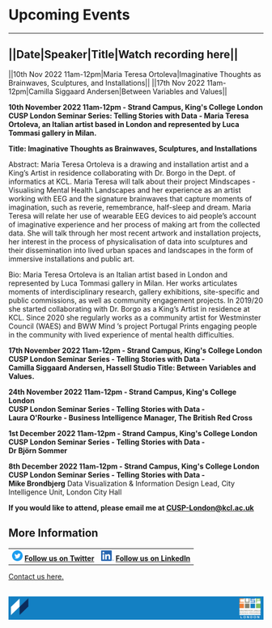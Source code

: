 # Upcoming Events

------------
||**Date|Speaker|Title|Watch recording here**||
-------------------------
||10th Nov 2022 11am-12pm|Maria Teresa Ortoleva|Imaginative Thoughts as Brainwaves, Sculptures, and Installations||
||17th Nov 2022 11am-12pm|Camilla Siggaard Andersen|Between Variables and Values||



**10th November 2022 11am-12pm - Strand Campus, King's College London <br>
CUSP London Seminar Series: Telling Stories with Data - 
Maria Teresa Ortoleva, an Italian artist based in London and represented by Luca Tommasi gallery in Milan. <br>**

**Title: Imaginative Thoughts as Brainwaves, Sculptures, and Installations**

Abstract:
Maria Teresa Ortoleva is a drawing and installation artist and a King’s Artist in residence collaborating with Dr. Borgo in the Dept. of informatics at KCL. Maria Teresa will talk about their project Mindscapes - Visualising Mental Health Landscapes and her experience as an artist working with EEG and the signature brainwaves that capture moments of imagination, such as reverie, remembrance, half-sleep and dream. Maria Teresa will relate her use of wearable EEG devices to aid people’s account of imaginative experience and her process of making art from the collected data. She will talk through her most recent artwork and installation projects, her interest in the process of physicalisation of data into sculptures and their dissemination into lived urban spaces and landscapes in the form of immersive installations and public art.

Bio:
Maria Teresa Ortoleva is an Italian artist based in London and represented by Luca Tommasi gallery in Milan. Her works articulates moments of interdisciplinary research, gallery exhibitions, site-specific and public commissions, as well as community engagement projects. In 2019/20 she started collaborating with Dr. Borgo as a King’s Artist in residence at KCL. Since 2020 she regularly works as a community artist for Westminster Council (WAES) and BWW Mind ’s project Portugal Prints engaging people in the community with lived experience of mental health difficulties.

**17th November 2022  11am-12pm - Strand Campus, King's College London
CUSP London Seminar Series - Telling Stories with Data - <br>
Camilla Siggaard Andersen, Hassell Studio 
Title: Between Variables and Values.**

**24th November 2022 11am-12pm - Strand Campus, King's College London <br>
CUSP London Seminar Series - Telling Stories with Data - <br>
Laura O'Rourke - Business Intelligence Manager, The British Red Cross**

**1st December 2022 11am-12pm - Strand Campus, King's College London <br>
CUSP London Seminar Series - Telling Stories with Data - <br>
Dr Björn Sommer**

**8th December 2022 11am-12pm - Strand Campus, King's College London <br>
CUSP London Seminar Series - Telling Stories with Data - <br>
Mike Brondbjerg**
Data Visualization & Information Design Lead, City Intelligence Unit, London City Hall



**If you would like to attend, please email me at CUSP-London@kcl.ac.uk**
                                     

## More Information

<table border="0" cellspacing="0" cellpadding="0">
  <tr>
    <th>
<a href="https://twitter.com/cusplondon?lang=en"><img src="./assets/Twitterblue.svg" alt="Twitter" style="width:21px;height:21px;"></a>
<a href="https://twitter.com/cusplondon?lang=en">Follow us on Twitter</a>
    </th>
        <th>
<a href="https://www.linkedin.com/company/centre-for-urban-science-and-progress-london-cusp-london-king-s-college-london/"><img src="./assets/LI-In-Bug.png" alt="Linked In" style="height:21px;"></a>
<a href="https://www.linkedin.com/company/centre-for-urban-science-and-progress-london-cusp-london-king-s-college-london/)">Follow us on LinkedIn</a>
       </th>
   </tr>
</table>
  
[Contact us here.](./YouCanJoinUs.md)<br><br>

![CUSP London Logo](./assets/CUSPbanner_thin_03.png)
